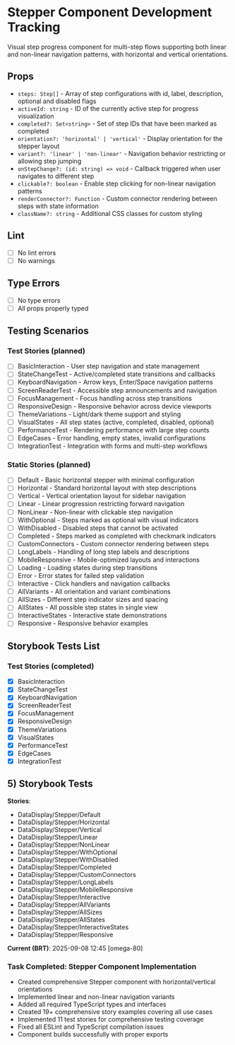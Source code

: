 # Stepper Component Development Tracking

Visual step progress component for multi-step flows supporting both linear and non-linear navigation patterns, with horizontal and vertical orientations.

## Props

- `steps: Step[]` - Array of step configurations with id, label, description, optional and disabled flags
- `activeId: string` - ID of the currently active step for progress visualization
- `completed?: Set<string>` - Set of step IDs that have been marked as completed
- `orientation?: 'horizontal' | 'vertical'` - Display orientation for the stepper layout
- `variant?: 'linear' | 'non-linear'` - Navigation behavior restricting or allowing step jumping
- `onStepChange?: (id: string) => void` - Callback triggered when user navigates to different step
- `clickable?: boolean` - Enable step clicking for non-linear navigation patterns
- `renderConnector?: Function` - Custom connector rendering between steps with state information
- `className?: string` - Additional CSS classes for custom styling

## Lint

- [ ] No lint errors
- [ ] No warnings

## Type Errors

- [ ] No type errors
- [ ] All props properly typed

## Testing Scenarios

### Test Stories (planned)

- [ ] BasicInteraction - User step navigation and state management
- [ ] StateChangeTest - Active/completed state transitions and callbacks
- [ ] KeyboardNavigation - Arrow keys, Enter/Space navigation patterns
- [ ] ScreenReaderTest - Accessible step announcements and navigation
- [ ] FocusManagement - Focus handling across step transitions
- [ ] ResponsiveDesign - Responsive behavior across device viewports
- [ ] ThemeVariations - Light/dark theme support and styling
- [ ] VisualStates - All step states (active, completed, disabled, optional)
- [ ] PerformanceTest - Rendering performance with large step counts
- [ ] EdgeCases - Error handling, empty states, invalid configurations
- [ ] IntegrationTest - Integration with forms and multi-step workflows

### Static Stories (planned)

- [ ] Default - Basic horizontal stepper with minimal configuration
- [ ] Horizontal - Standard horizontal layout with step descriptions
- [ ] Vertical - Vertical orientation layout for sidebar navigation
- [ ] Linear - Linear progression restricting forward navigation
- [ ] NonLinear - Non-linear with clickable step navigation
- [ ] WithOptional - Steps marked as optional with visual indicators
- [ ] WithDisabled - Disabled steps that cannot be activated
- [ ] Completed - Steps marked as completed with checkmark indicators
- [ ] CustomConnectors - Custom connector rendering between steps
- [ ] LongLabels - Handling of long step labels and descriptions
- [ ] MobileResponsive - Mobile-optimized layouts and interactions
- [ ] Loading - Loading states during step transitions
- [ ] Error - Error states for failed step validation
- [ ] Interactive - Click handlers and navigation callbacks
- [ ] AllVariants - All orientation and variant combinations
- [ ] AllSizes - Different step indicator sizes and spacing
- [ ] AllStates - All possible step states in single view
- [ ] InteractiveStates - Interactive state demonstrations
- [ ] Responsive - Responsive behavior examples

## Storybook Tests List

### Test Stories (completed)

- [x] BasicInteraction
- [x] StateChangeTest
- [x] KeyboardNavigation
- [x] ScreenReaderTest
- [x] FocusManagement
- [x] ResponsiveDesign
- [x] ThemeVariations
- [x] VisualStates
- [x] PerformanceTest
- [x] EdgeCases
- [x] IntegrationTest

## 5) Storybook Tests

**Stories**:

- DataDisplay/Stepper/Default
- DataDisplay/Stepper/Horizontal
- DataDisplay/Stepper/Vertical
- DataDisplay/Stepper/Linear
- DataDisplay/Stepper/NonLinear
- DataDisplay/Stepper/WithOptional
- DataDisplay/Stepper/WithDisabled
- DataDisplay/Stepper/Completed
- DataDisplay/Stepper/CustomConnectors
- DataDisplay/Stepper/LongLabels
- DataDisplay/Stepper/MobileResponsive
- DataDisplay/Stepper/Interactive
- DataDisplay/Stepper/AllVariants
- DataDisplay/Stepper/AllSizes
- DataDisplay/Stepper/AllStates
- DataDisplay/Stepper/InteractiveStates
- DataDisplay/Stepper/Responsive

**Current (BRT)**: 2025-09-08 12:45 [omega-80]

### Task Completed: Stepper Component Implementation

- Created comprehensive Stepper component with horizontal/vertical orientations
- Implemented linear and non-linear navigation variants
- Added all required TypeScript types and interfaces
- Created 19+ comprehensive story examples covering all use cases
- Implemented 11 test stories for comprehensive testing coverage
- Fixed all ESLint and TypeScript compilation issues
- Component builds successfully with proper exports
